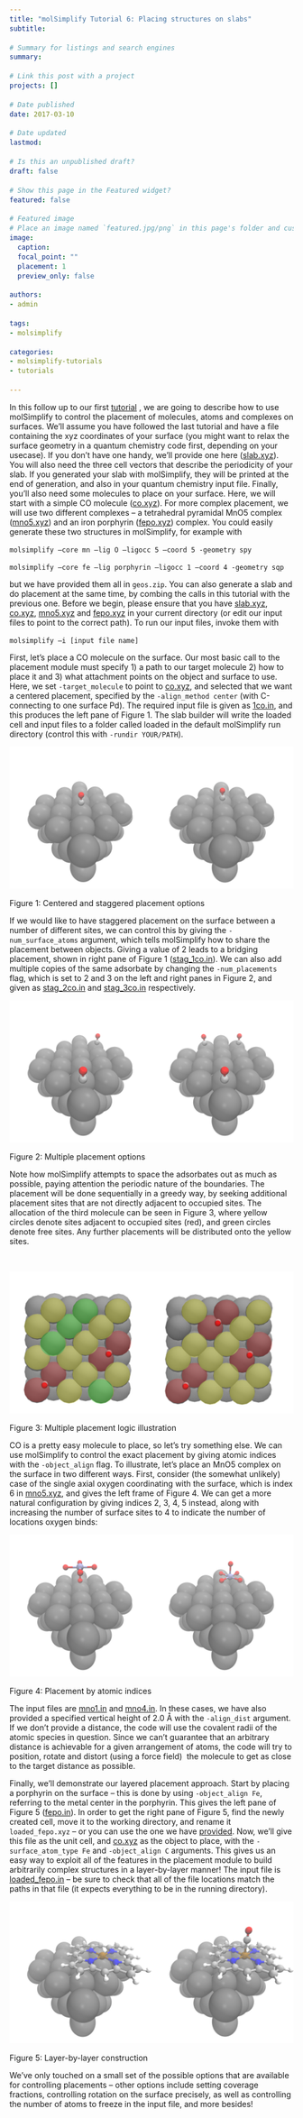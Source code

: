 ```yaml
---
title: "molSimplify Tutorial 6: Placing structures on slabs"
subtitle: 

# Summary for listings and search engines
summary: 

# Link this post with a project
projects: []

# Date published
date: 2017-03-10

# Date updated
lastmod: 

# Is this an unpublished draft?
draft: false

# Show this page in the Featured widget?
featured: false

# Featured image
# Place an image named `featured.jpg/png` in this page's folder and customize its options here.
image:
  caption: 
  focal_point: ""
  placement: 1
  preview_only: false

authors:
- admin

tags:
- molsimplify

categories:
- molsimplify-tutorials
- tutorials

---
```

In this follow up to our first [tutorial](../2016-12-02-molsimplify-tutorial-2-slab-builder/) , we are going to describe how to use molSimplify to control the placement of molecules, atoms and complexes on surfaces. We’ll assume you have followed the last tutorial and have a file containing the xyz coordinates of your surface (you might want to relax the surface geometry in a quantum chemistry code first, depending on your usecase). If you don’t have one handy, we’ll provide one here ([slab.xyz](slab.xyz)). You will also need the three cell vectors that describe the periodicity of your slab. If you generated your slab with molSimplify, they will be printed at the end of generation, and also in your quantum chemistry input file. Finally, you’ll also need some molecules to place on your surface. Here, we will start with a simple CO molecule ([co.xyz](co.xyz)). For more complex placement, we will use two different complexes – a tetrahedral pyramidal MnO5 complex ([mno5.xyz](mno5.xyz)) and an iron porphyrin ([fepo.xyz](fepo.xyz)) complex. You could easily generate these two structures in molSimplify, for example with 


`molsimplify –core mn –lig O –ligocc 5 –coord 5 -geometry spy`

`molsimplify –core fe –lig porphyrin –ligocc 1 –coord 4 -geometry sqp`


but we have provided them all in `geos.zip`. You can also generate a slab and do placement at the same time, by combing the calls in this tutorial with the previous one. Before we begin, please ensure that you have [slab.xyz](slab.xyz), [co.xyz](co.xyz), [mno5.xyz](mno5.xyz) and [fepo.xyz](fepo.xyz) in your current directory (or edit our input files to point to the correct path). To run our input files, invoke them with


`molsimplify –i [input file name]`


First, let’s place a CO molecule on the surface. Our most basic call to the placement module must specify 1) a path to our target molecule 2) how to place it and 3) what attachment points on the object and surface to use. Here, we set `-target_molecule` to point to [co.xyz](co.xyz), and selected that we want a centered placement, specified by the `-align_method center` (with C-connecting to one surface Pd). The required input file is given as [1co.in](1co.in), and this produces the left pane of Figure 1. The slab builder will write the loaded cell and input files to a folder called loaded in the default molSimplify run directory (control this with `-rundir YOUR/PATH`).


![](tut_6_fig_1.png)


Figure 1: Centered and staggered placement options


If we would like to have staggered placement on the surface between a number of different sites, we can control this by giving the `-num_surface_atoms` argument, which tells molSimplify how to share the placement between objects. Giving a value of 2 leads to a bridging placement, shown in right pane of Figure 1 ([stag\_1co.in](stag_1co.in)). We can also add multiple copies of the same adsorbate by changing the `-num_placements` flag, which is set to 2 and 3 on the left and right panes in Figure 2, and given as [stag\_2co.in](stag_2co.in) and [stag\_3co.in](stag_3co.in) respectively.


![](tut_6_fig_2.png)


Figure 2: Multiple placement options


Note how molSimplify attempts to space the adsorbates out as much as possible, paying attention the periodic nature of the boundaries. The placement will be done sequentially in a greedy way, by seeking additional placement sites that are not directly adjacent to occupied sites. The allocation of the third molecule can be seen in Figure 3, where yellow circles denote sites adjacent to occupied sites (red), and green circles denote free sites. Any further placements will be distributed onto the yellow sites.


 


![](tut_6_fig_3.png)


Figure 3: Multiple placement logic illustration


CO is a pretty easy molecule to place, so let’s try something else. We can use molSimplify to control the exact placement by giving atomic indices with the `-object_align` flag. To illustrate, let’s place an MnO5 complex on the surface in two different ways. First, consider (the somewhat unlikely) case of the single axial oxygen coordinating with the surface, which is index 6 in [mno5.xyz](mno5.xyz), and gives the left frame of Figure 4. We can get a more natural configuration by giving indices 2, 3, 4, 5 instead, along with increasing the number of surface sites to 4 to indicate the number of locations oxygen binds:


![](tut_6_fig_4.png)


Figure 4: Placement by atomic indices


The input files are [mno1.in](mno1.in) and [mno4.in](mno4.in). In these cases, we have also provided a specified vertical height of 2.0 Å with the `-align_dist` argument. If we don’t provide a distance, the code will use the covalent radii of the atomic species in question. Since we can’t guarantee that an arbitrary distance is achievable for a given arrangement of atoms, the code will try to position, rotate and distort (using a force field)  the molecule to get as close to the target distance as possible.


Finally, we’ll demonstrate our layered placement approach. Start by placing a porphyrin on the surface – this is done by using `-object_align Fe`, referring to the metal center in the porphyrin. This gives the left pane of Figure 5 ([fepo.in](fepo.in)). In order to get the right pane of Figure 5, find the newly created cell, move it to the working directory, and rename it `loaded_fepo.xyz` – or you can use the one we have [provided](loaded_fepo.xyz). Now, we’ll give this file as the unit cell, and [co.xyz](co.xyz) as the object to place, with the `-surface_atom_type Fe` and `-object_align C` arguments. This gives us an easy way to exploit all of the features in the placement module to build arbitrarily complex structures in a layer-by-layer manner! The input file is [loaded\_fepo.in](loaded_fepo.in) – be sure to check that all of the file locations match the paths in that file (it expects everything to be in the running directory).


![](tut_6_fig_5.png)


Figure 5: Layer-by-layer construction


We’ve only touched on a small set of the possible options that are available for controlling placements – other options include setting coverage fractions, controlling rotation on the surface precisely, as well as controlling the number of atoms to freeze in the input file, and more besides!


